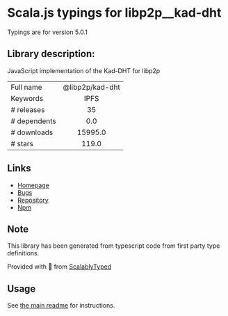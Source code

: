 
# Scala.js typings for libp2p__kad-dht

Typings are for version 5.0.1

## Library description:
JavaScript implementation of the Kad-DHT for libp2p

|                    |                 |
| ------------------ | :-------------: |
| Full name          | @libp2p/kad-dht |
| Keywords           | IPFS |
| # releases         | 35 |
| # dependents       | 0.0 |
| # downloads        | 15995.0 |
| # stars            | 119.0 |

## Links
- [Homepage](https://github.com/libp2p/js-libp2p-kad-dht#readme)
- [Bugs](https://github.com/libp2p/js-libp2p-kad-dht/issues)
- [Repository](https://github.com/libp2p/js-libp2p-kad-dht)
- [Npm](https://www.npmjs.com/package/%40libp2p%2Fkad-dht)
    


## Note
This library has been generated from typescript code from first party type definitions.

Provided with :purple_heart: from [ScalablyTyped](https://github.com/oyvindberg/ScalablyTyped)

## Usage
See [the main readme](../../readme.md) for instructions.


